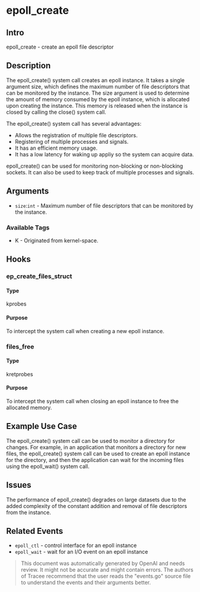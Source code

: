 
# epoll_create

## Intro
epoll_create - create an epoll file descriptor

## Description
The epoll_create() system call creates an epoll instance. It takes a single argument size, which defines the maximum number of file descriptors that can be monitored by the instance. The size argument is used to determine the amount of memory consumed by the epoll instance, which is allocated upon creating the instance. This memory is released when the instance is closed by calling the close() system call.

The epoll_create() system call has several advantages:
* Allows the registration of multiple file descriptors.
* Registering of multiple processes and signals.
* It has an efficient memory usage.
* It has a low latency for waking up appliy so the system can acquire data.

epoll_create() can be used for monitoring non-blocking or non-blocking sockets. It can also be used to keep track of multiple processes and signals.

## Arguments
* `size`:`int` - Maximum number of file descriptors that can be monitored by the instance.

### Available Tags
* K - Originated from kernel-space.

## Hooks
### ep_create_files_struct
#### Type
kprobes
#### Purpose
To intercept the system call when creating a new epoll instance.

### files_free
#### Type
kretprobes
#### Purpose
To intercept the system call when closing an epoll instance to free the allocated memory.

## Example Use Case
The epoll_create() system call can be used to monitor a directory for changes. For example, in an application that monitors a directory for new files, the epoll_create() system call can be used to create an epoll instance for the directory, and then the application can wait for the incoming files using the epoll_wait() system call.

## Issues
The performance of epoll_create() degrades on large datasets due to the added complexity of the constant addition and removal of file descriptors from the instance.

## Related Events
* `epoll_ctl` - control interface for an epoll instance
* `epoll_wait` - wait for an I/O event on an epoll instance

> This document was automatically generated by OpenAI and needs review. It might
> not be accurate and might contain errors. The authors of Tracee recommend that
> the user reads the "events.go" source file to understand the events and their
> arguments better.
